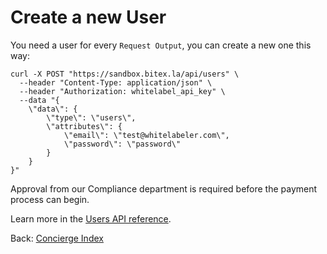 
# Create a new User

You need a user for every `Request Output`, you can create a new one this way: 

```
curl -X POST "https://sandbox.bitex.la/api/users" \
  --header "Content-Type: application/json" \
  --header "Authorization: whitelabel_api_key" \
  --data "{
    \"data\": {
        \"type\": \"users\",
        \"attributes\": {
            \"email\": \"test@whitelabeler.com\",
            \"password\": \"password\"
        }
    }
}"
```

Approval from our Compliance department is required before the payment process can begin.

Learn more in the [Users API reference](https://developers.bitex.la/#86c5d36b-3f74-499f-817e-38f9a3d789ce).

<div class="footer-nav">
  <span>
    Back:
    <a href="/bitex-guides/concierge/">Concierge Index</a>
  </span>
</div>